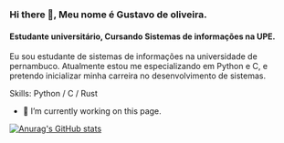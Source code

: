 ### Hi there 👋, Meu nome é Gustavo de oliveira.
#### Estudante universitário, Cursando Sistemas de informações na UPE.

Eu sou estudante de sistemas de informações na universidade de pernambuco. Atualmente estou me especializando em Python e C, e pretendo inicializar minha carreira no desenvolvimento de sistemas.

Skills: Python / C / Rust

- 🔭 I’m currently working on this page. 

[![Anurag's GitHub stats](https://github-readme-stats.vercel.app/api?username=Gustavoo151)](https://github.com/anuraghazra/github-readme-stats)



